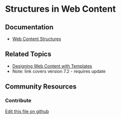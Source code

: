 # Structures in Web Content

## Documentation

* [Web Content Structures](https://learn.liferay.com/dxp/7.x/en/content-authoring-and-management/web-content/web_content_structures.html)

## Related Topics

* [Designing Web Content with Templates](https://portal.liferay.dev/docs/7-2/user/-/knowledge_base/u/designing-web-content-with-templates)
* Note: link covers version 7.2 - requires update

## Community Resources


### Contribute

[Edit this file on github](https://github.com/olafk/controlpanel-documentation-docs/blob/master/md/74en/com_liferay_journal_web_portlet_JournalPortlet/edit_ddm_structure.jsp.md)

